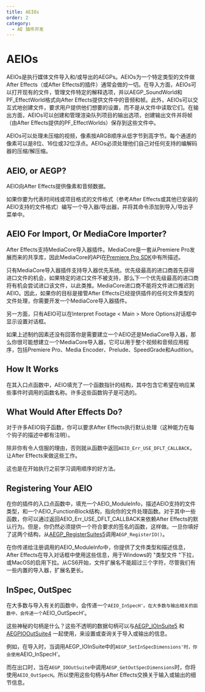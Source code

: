 ```yaml
---
title: AEIOs
order: 2
category:
  - AE 插件开发
---
```


# AEIOs

AEIOs是执行媒体文件导入和/或导出的AEGPs。AEIOs为一个特定类型的文件做After Effects（或After Effects的插件）通常会做的一切。在导入方面，AEIOs可以打开现有的文件，管理文件特定的解释选项，并以AEGP_SoundWorld和PF_EffectWorld格式向After Effects提供文件中的音频和帧。此外，AEIOs可以交互式地创建文件，要求用户提供他们想要的设置，而不是从文件中读取它们。在输出方面，AEIOs可以创建和管理渲染队列项目的输出选项，创建输出文件并将帧（由After Effects提供的PF_EffectWorlds）保存到这些文件中。

AEIOs可以处理未压缩的视频，像素按ARGB顺序从低字节到高字节。每个通道的像素可以是8位、16位或32位浮点。AEIOs必须处理他们自己对任何支持的编解码器的压缩/解压缩。

## AEIO, or AEGP?

AEIO向After Effects提供像素和音频数据。

如果你要为代表时间线或项目格式的文件格式（参考After Effects或其他已安装的AEIO支持的文件格式）编写一个导入器/导出器，并将其命令添加到导入/导出子菜单中。

## AEIO For Import, Or MediaCore Importer?

After Effects支持MediaCore导入器插件。MediaCore是一套从Premiere Pro发展而来的共享库，因此MediaCore的API在[Premiere Pro SDK](http://ppro-plugin-sdk.aenhancers.com/)中有所描述。

只有MediaCore导入器插件支持导入器优先系统。优先级最高的进口商首先获得进口文件的机会，如果特定的进口文件不被支持，那么下一个优先级最高的进口商将有机会尝试进口该文件，以此类推。MediaCore进口商不能将文件进口推迟到AEIO。因此，如果你的目标是接管After Effects已经提供插件的任何文件类型的文件处理，你需要开发一个MediaCore导入器插件。

另一方面，只有AEIO可以在Interpret Footage < Main > More Options对话框中显示设置对话框。

如果上述制约因素还没有回答你是需要建立一个AEIO还是MediaCore导入器，那么你很可能想建立一个MediaCore导入器，它可以用于整个视频和音频应用程序，包括Premiere Pro、Media Encoder、Prelude、SpeedGrade和Audition。

## How It Works

在其入口点函数中，AEIO填充了一个函数指针的结构，其中包含它希望在响应某些事件时调用的函数名称。许多这些函数钩子是可选的。

## What Would After Effects Do?

对于许多AEIO钩子函数，你可以要求After Effects执行默认处理（这种能力在每个钩子的描述中都有注明）。

除非你有令人信服的理由，否则就从函数中返回`AEIO_Err_USE_DFLT_CALLBACK`，让After Effects来做这些工作。

这也是在开始执行之前学习调用顺序的好方法。

## Registering Your AEIO

在你的插件的入口点函数中，填充一个AEIO_ModuleInfo，描述AEIO支持的文件类型，和一个AEIO_FunctionBlock结构，指向你的文件处理函数。对于其中一些函数，你可以通过返回AEIO_Err_USE_DFLT_CALLBACK来依赖After Effects的默认行为。但是，你仍然必须提供一个符合要求的签名的函数，这样做。一旦你填好了这两个结构，从[AEGP_RegisterSuites5](.../aegps/aegp-suites.html)调用`AEGP_RegisterIO()`。

在你传递给注册调用的AEIO_ModuleInfo中，你提供了文件类型和描述信息，After Effects在导入对话框中使用这些信息，用于Windows的 "类型文件 "下拉，或MacOS的启用下拉。从CS6开始，文件扩展名不能超过三个字符，尽管我们有一些内置的导入器，扩展名更长。

## InSpec, OutSpec

在大多数与导入有关的函数中，会传递一个`AEIO_InSpecH'。在大多数与输出相关的函数中，会传递一个`AEIO_OutSpecH'。

这些神秘的句柄是什么？这些不透明的数据句柄可以与[AEGP_IOInSuite5](new-kids-on-the-function-block.html) 和[AEGPIOOutSuite4](new-kids-on-the-function-block.html)  一起使用，来设置或查询关于导入或输出的信息。

例如，在导入时，当调用AEGP_IOInSuite中的`AEGP_SetInSpecDimensions'时，你会使用`AEIO_InSpecH'。

而在出口时，当在`AEGP_IOOutSuite`中调用`AEGP_GetOutSpecDimensions`时，你将使用`AEIO_OutSpecH`。所以使用这些句柄与After Effects交换关于输入或输出的细节信息。